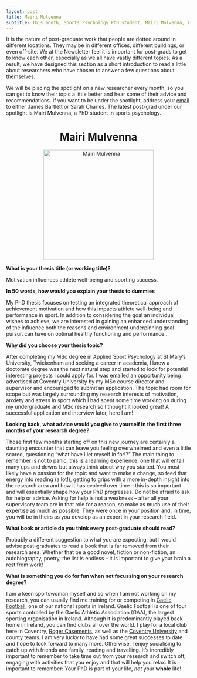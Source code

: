 ```yaml
---
layout: post
title: Mairi Mulvenna
subtitle: This month, Sports Psychology PhD student, Mairi Mulvenna, is under our spotlight.
---
```


It is the nature of post-graduate work that people are dotted around in different locations. They may be in different offices, different buildings, or even off-site. We at the Newsletter feel it is important for post-grads to get to know each other, especially as we all have vastly different topics. As a result, we have designed this section as a short introduction to read a little about researchers who have chosen to answer a few questions about themselves.

We will be placing the spotlight on a new researcher every month, so you can get to know their topic a little better and hear some of their advice and recommendations. If you want to be under the spotlight, address your [email](mailto:cov.pgrnewsletter+spotlight@gmail.com) to either James Bartlett or Sarah Charles. The latest post-grad under our spotlight is Mairi Mulvenna, a PhD student in sports psychology.

<center> <h1> Mairi Mulvenna</h1>
</center>


<center>
  <img src="{{ site.baseurl }}/img/Mulvenna-Spotlight.jpg" alt="Mairi Mulvenna" width = "300" />
</center>

**What is your thesis title (or working title)?**

Motivation influences athlete well-being and sporting success.

**In 50 words, how would you explain your thesis to dummies**

My PhD thesis focuses on testing an integrated theoretical approach of achievement motivation and how this impacts athlete well-being and performance in sport. In addition to considering the goal an individual wishes to achieve, we are interested in gaining an enhanced understanding of the influence both the reasons and environment underpinning goal pursuit can have on optimal healthy functioning and performance..

**Why did you choose your thesis topic?**

After completing my MSc degree in Applied Sport Psychology at St Mary’s University, Twickenham and seeking a career in academia, I knew a doctorate degree was the next natural step and started to look for potential interesting projects I could apply for. I was emailed an opportunity being advertised at Coventry University by my MSc course director and supervisor and encouraged to submit an application. The topic had room for scope but was largely surrounding my research interests of motivation, anxiety and stress in sport which I had spent some time working on during my undergraduate and MSc research so I thought it looked great! A successful application and interview later, here I am!

**Looking back, what advice would you give to yourself in the first three months of your research degree?**

Those first few months starting off on this new journey are certainly a daunting encounter that can leave you feeling overwhelmed and even a little scared, questioning “what have I let myself in for!?” The main thing to remember is not to panic, this is a learning experience; one that will entail many ups and downs but always think about why you started. You most likely have a passion for the topic and want to make a change, so feed that energy into reading (a lot!), getting to grips with a more in-depth insight into the research area and how it has evolved over time – this is so important and will essentially shape how your PhD progresses. Do not be afraid to ask for help or advice. Asking for help is not a weakness – after all your supervisory team are in that role for a reason, so make as much use of their expertise as much as possible. They were once in your position and, in time, you will be in theirs as you develop as an expert in your research field.

**What book or article do you think every post-graduate should read?**

Probably a different suggestion to what you are expecting, but I would advise post-graduates to read a book that is far removed from their research area. Whether that be a good novel, fiction or non-fiction, an autobiography, poetry, the list is endless – it is important to give your brain a rest from work!

**What is something you do for fun when not focussing on your research degree?**

I am a keen sportswoman myself and so when I am not working on my research, you can usually find me training for or competing in [Gaelic Football](https://en.wikipedia.org/wiki/Gaelic_football), one of our national sports in Ireland. Gaelic Football is one of four sports controlled by the Gaelic Athletic Association (GAA), the largest sporting organisation in Ireland. Although it is predominantly played back home in Ireland, you can find clubs all over the world. I play for a local club here in Coventry, [Roger Casements](http://www.rogercasements.co.uk/category/blog/allposts/teamnews/ladiesteam/), as well as the [Coventry University](https://www.cusu.org/clubs/womensgaelicfootball/) and county teams. I am very lucky to have had some great successes to date and hope to look forward to many more. Otherwise, I enjoy socialising to catch up with friends and family, reading and travelling. It’s incredibly important to remember to take time out from your research and switch off, engaging with activities that you enjoy and that will help you relax. It is important to remember: Your PhD is part of your life, *not* your **whole** life!
